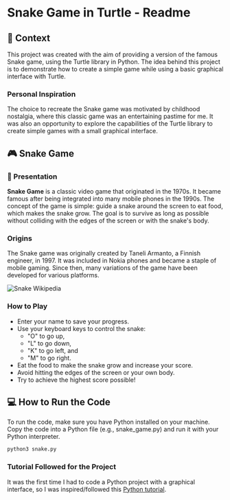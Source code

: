 # Snake Game in Turtle - Readme

## 🐍 Context

This project was created with the aim of providing a version of the famous Snake game, using the Turtle library in Python. The idea behind this project is to demonstrate how to create a simple game while using a basic graphical interface with Turtle.

### Personal Inspiration

The choice to recreate the Snake game was motivated by childhood nostalgia, where this classic game was an entertaining pastime for me. It was also an opportunity to explore the capabilities of the Turtle library to create simple games with a small graphical interface.

## 🎮 Snake Game

### 🐍 Presentation

**Snake Game** is a classic video game that originated in the 1970s. It became famous after being integrated into many mobile phones in the 1990s. The concept of the game is simple: guide a snake around the screen to eat food, which makes the snake grow. The goal is to survive as long as possible without colliding with the edges of the screen or with the snake's body.

### Origins

The Snake game was originally created by Taneli Armanto, a Finnish engineer, in 1997. It was included in Nokia phones and became a staple of mobile gaming. Since then, many variations of the game have been developed for various platforms.

![Snake Wikipedia](https://www.coolmathgames.com/sites/default/files/Snake_OG-logo.jpg)

### How to Play
- Enter your name to save your progress.
- Use your keyboard keys to control the snake:
  - "O" to go up,
  - "L" to go down,
  - "K" to go left, and
  - "M" to go right.
- Eat the food to make the snake grow and increase your score.
- Avoid hitting the edges of the screen or your own body.
- Try to achieve the highest score possible!

## 💻 How to Run the Code

To run the code, make sure you have Python installed on your machine. Copy the code into a Python file (e.g., snake_game.py) and run it with your Python interpreter.

```bash
python3 snake.py
```

### Tutorial Followed for the Project

It was the first time I had to code a Python project with a graphical interface, so I was inspired/followed this [Python tutorial](https://www.youtube.com/watch?v=EIwsEJ5y79U).
